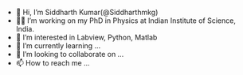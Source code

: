 - 👋 Hi, I’m Siddharth Kumar(@Siddharthmkg)
- 👨‍🎓 I’m working on my PhD in Physics at Indian Institute of Science, India.
- 👀 I’m interested in Labview, Python, Matlab
- 🌱 I’m currently learning ...
- 💞️ I’m looking to collaborate on ...
- 📫 How to reach me ...

<!---
Siddharthmkg/Siddharthmkg is a ✨ special ✨ repository because its `README.md` (this file) appears on your GitHub profile.
You can click the Preview link to take a look at your changes.
--->

